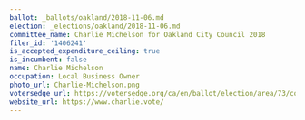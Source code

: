 ```yaml
---
ballot: _ballots/oakland/2018-11-06.md
election: _elections/oakland/2018-11-06.md
committee_name: Charlie Michelson for Oakland City Council 2018
filer_id: '1406241'
is_accepted_expenditure_ceiling: true
is_incumbent: false
name: Charlie Michelson
occupation: Local Business Owner
photo_url: Charlie-Michelson.png
votersedge_url: https://votersedge.org/ca/en/ballot/election/area/73/contests/contest/17340/candidate/139759?&county=alameda%20county&election_authority_id=1
website_url: https://www.charlie.vote/
---
```

